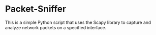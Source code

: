 # Packet-Sniffer
This is a simple Python script that uses the Scapy library to capture and analyze network packets on a specified interface.
